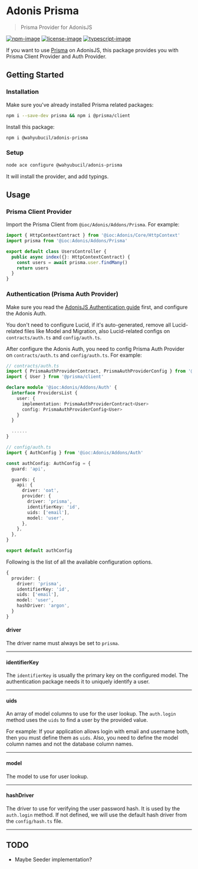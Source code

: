 # Adonis Prisma

> Prisma Provider for AdonisJS

[![npm-image]][npm-url] [![license-image]][license-url] [![typescript-image]][typescript-url]

If you want to use [Prisma](https://prisma.io) on AdonisJS, this package provides you with Prisma Client Provider and Auth Provider.

## Getting Started

### Installation

Make sure you've already installed Prisma related packages:

```sh
npm i --save-dev prisma && npm i @prisma/client
```

Install this package:

```sh
npm i @wahyubucil/adonis-prisma
```

### Setup

```sh
node ace configure @wahyubucil/adonis-prisma
```

It will install the provider, and add typings.

## Usage

### Prisma Client Provider

Import the Prisma Client from `@ioc/Adonis/Addons/Prisma`. For example:

```ts
import { HttpContextContract } from '@ioc:Adonis/Core/HttpContext'
import prisma from '@ioc:Adonis/Addons/Prisma'

export default class UsersController {
  public async index({}: HttpContextContract) {
    const users = await prisma.user.findMany()
    return users
  }
}
```

### Authentication (Prisma Auth Provider)

Make sure you read the [AdonisJS Authentication guide](https://docs.adonisjs.com/guides/auth/introduction) first, and configure the Adonis Auth.

You don't need to configure Lucid, if it's auto-generated, remove all Lucid-related files like Model and Migration, also Lucid-related configs on `contracts/auth.ts` and `config/auth.ts`.

After configure the Adonis Auth, you need to config Prisma Auth Provider on `contracts/auth.ts` and `config/auth.ts`. For example:

```ts
// contracts/auth.ts
import { PrismaAuthProviderContract, PrismaAuthProviderConfig } from '@ioc:/Adonis/Addons/Prisma'
import { User } from '@prisma/client'

declare module '@ioc:Adonis/Addons/Auth' {
  interface ProvidersList {
    user: {
      implementation: PrismaAuthProviderContract<User>
      config: PrismaAuthProviderConfig<User>
    }
  }

  ......
}
```

```ts
// config/auth.ts
import { AuthConfig } from '@ioc:Adonis/Addons/Auth'

const authConfig: AuthConfig = {
  guard: 'api',

  guards: {
    api: {
      driver: 'oat',
      provider: {
        driver: 'prisma',
        identifierKey: 'id',
        uids: ['email'],
        model: 'user',
      },
    },
  },
}

export default authConfig
```

Following is the list of all the available configuration options.

```ts
{
  provider: {
    driver: 'prisma',
    identifierKey: 'id',
    uids: ['email'],
    model: 'user',
    hashDriver: 'argon',
  }
}
```

#### driver

The driver name must always be set to `prisma`.

---

#### identifierKey

The `identifierKey` is usually the primary key on the configured model. The authentication package needs it to uniquely identify a user.

---

#### uids

An array of model columns to use for the user lookup. The `auth.login` method uses the `uids` to find a user by the provided value.

For example: If your application allows login with email and username both, then you must define them as `uids`. Also, you need to define the model column names and not the database column names.

---

#### model

The model to use for user lookup.

---

#### hashDriver

The driver to use for verifying the user password hash. It is used by the `auth.login` method. If not defined, we will use the default hash driver from the `config/hash.ts` file.

---

## TODO

- Maybe Seeder implementation?

[npm-image]: https://img.shields.io/npm/v/@wahyubucil/adonis-prisma.svg?style=for-the-badge&logo=npm
[npm-url]: https://npmjs.org/package/Anonymous 'npm'
[license-image]: https://img.shields.io/npm/l/@wahyubucil/adonis-prisma?color=blueviolet&style=for-the-badge
[license-url]: LICENSE.md 'license'
[typescript-image]: https://img.shields.io/badge/Typescript-294E80.svg?style=for-the-badge&logo=typescript
[typescript-url]: "typescript"
